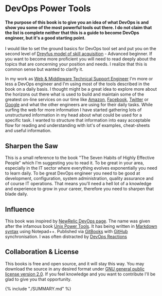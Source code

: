 DevOps Power Tools
=======

#### The purpose of this book is to give you an idea of what DevOps is and show you some of the most powerful tools out there. I do not claim that the list is complete neither that this is a guide to become DevOps engineer, but it's a good starting point.

I would like to set the ground basics for DevOps tool set and put you on the second level of [Dreyfus model of skill acquisition](http://en.wikipedia.org/wiki/Dreyfus_model_of_skill_acquisition) - Advanced beginner. If you want to become more proficient you will need to read deeply about the topics that are concerning your position and needs. I realize that this is common sense but wanted to clarify it.

In my work as [Web & Middleware Technical Support Engineer](http://linkedin.com/in/miglen) I'm more or less a DevOps engineer and I'm using most of the tools described in the book on a daily basis. I thought might be a great idea to explore more about the horizons out there what is used to build and maintain some of the greatest on-line services on our time like [Amazon](https://aws.amazon.com/blogs/aws/), [Facebook](https://www.facebook.com/Engineering), [Twitter](https://engineering.twitter.com/) or [Google](http://google-engtools.blogspot.com/) and what the other engineers are using for their daily tasks. While surfing the web for more information I have started gathering lots of unstructured information in my head about what could be used for a specific task. I wanted to structure that information into easy acceptable flow for reading and understanding with lot's of examples, cheat-sheets and useful information.

## Sharpen the Saw
This is a small reference to the book "The Seven Habits of Highly Effective People" which I'm suggesting you to read it. To be great in your area, especially in the IT sector where everything evolves exponentially you need to learn daily. To be great DevOps engineer you need to be good at development, configuration, system administration, quality assurance and of course IT operations. That means you'll need a hell lot of a knowledge and experience to grow in your career, therefore you need to sharpen that blade daily.

## Influence
This book was inspired by [NewRelic DevOps page](http://newrelic.com/devops). The name was given after the infamous book [Unix Power Tools](http://shop.oreilly.com/product/9780596003302.do). It has being written in [Markdown syntax](http://daringfireball.net/projects/markdown/syntax) using Notepad++. Published via [GitBooks](https://www.gitbook.com/book/miglen/devops-power-tools/details) with [GitHub](https://github.com/miglen/devops-power-tools) synchronisation. I was often distracted by [DevOps Reactions](http://devopsreactions.tumblr.com/)

## Collaboration & License
This books is free and open source, and it will stay this way. You may download the source in any desired format under [GNU general public license version 2.0](https://github.com/miglen/devops-power-tools/blob/master/LICENSE). If you feel knowledge and you want to contribute I'll be glad to give you that opportunity.

{% include "./SUMMARY.md" %}

